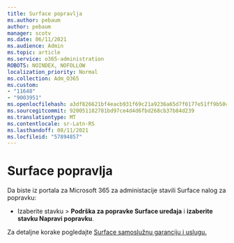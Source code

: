 ```yaml
---
title: Surface popravlja
ms.author: pebaum
author: pebaum
manager: scotv
ms.date: 06/11/2021
ms.audience: Admin
ms.topic: article
ms.service: o365-administration
ROBOTS: NOINDEX, NOFOLLOW
localization_priority: Normal
ms.collection: Adm_O365
ms.custom:
- "11648"
- "9003951"
ms.openlocfilehash: a3df826621bf4eacb931f69c21a9236a65d7f0177e51ff9b50cc91129359ee83
ms.sourcegitcommit: 920051182781bd97ce4d4d6fbd268cb37b84d239
ms.translationtype: MT
ms.contentlocale: sr-Latn-RS
ms.lasthandoff: 08/11/2021
ms.locfileid: "57894857"
---
```

# <a name="surface-repairs"></a>Surface popravlja

Da biste iz portala za Microsoft 365 za administacije stavili Surface nalog za popravku:

- Izaberite stavku  >  **Podrška za popravke Surface uređaja** i **izaberite stavku Napravi popravku**. 

Za detaljne korake pogledajte [Surface samoslužnu garanciju i uslugu.](https://docs.microsoft.com/surface/self-serve-warranty-service)